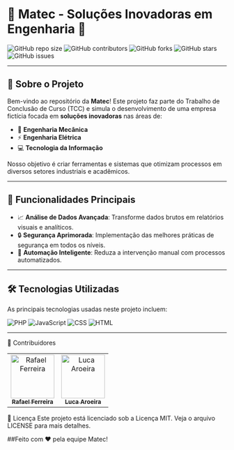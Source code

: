 # 🌟 **Matec - Soluções Inovadoras em Engenharia** 🌟

![GitHub repo size](https://img.shields.io/github/repo-size/SEU_USUARIO/NOME_DO_REPOSITORIO?color=blue&style=for-the-badge)
![GitHub contributors](https://img.shields.io/github/contributors/SEU_USUARIO/NOME_DO_REPOSITORIO?color=green&style=for-the-badge)
![GitHub forks](https://img.shields.io/github/forks/SEU_USUARIO/NOME_DO_REPOSITORIO?style=for-the-badge)
![GitHub stars](https://img.shields.io/github/stars/SEU_USUARIO/NOME_DO_REPOSITORIO?style=for-the-badge)
![GitHub issues](https://img.shields.io/github/issues/SEU_USUARIO/NOME_DO_REPOSITORIO?style=for-the-badge)

---

## 🏢 **Sobre o Projeto**

Bem-vindo ao repositório da **Matec**! Este projeto faz parte do Trabalho de Conclusão de Curso (TCC) e simula o desenvolvimento de uma empresa fictícia focada em **soluções inovadoras** nas áreas de:

- 🔧 **Engenharia Mecânica**
- ⚡ **Engenharia Elétrica**
- 💻 **Tecnologia da Informação**

Nosso objetivo é criar ferramentas e sistemas que otimizam processos em diversos setores industriais e acadêmicos.

---

## 🚀 **Funcionalidades Principais**

- 📈 **Análise de Dados Avançada**: Transforme dados brutos em relatórios visuais e analíticos.
- 🔒 **Segurança Aprimorada**: Implementação das melhores práticas de segurança em todos os níveis.
- 🤖 **Automação Inteligente**: Reduza a intervenção manual com processos automatizados.

---

## 🛠 **Tecnologias Utilizadas**

As principais tecnologias usadas neste projeto incluem:

![PHP](https://img.shields.io/badge/-PHP-777BB4?logo=php&logoColor=white&style=for-the-badge)
![JavaScript](https://img.shields.io/badge/-JavaScript-F7DF1E?logo=javascript&logoColor=black&style=for-the-badge)
![CSS](https://img.shields.io/badge/-CSS3-1572B6?logo=css3&logoColor=white&style=for-the-badge)
![HTML](https://img.shields.io/badge/-HTML5-E34F26?logo=html5&logoColor=white&style=for-the-badge)

---


👥 Contribuidores
<table> <tr> <td align="center"> <a href="https://github.com/Rafa3lFerreira"> <img src="https://avatars.githubusercontent.com/Rafa3lFerreira" width="100px;" alt="Rafael Ferreira"/> <br /> <sub><b>Rafael Ferreira</b></sub> </a> </td> <td align="center"> <a href="https://github.com/lucaaroieracrv"> <img src="https://avatars.githubusercontent.com/lucaaroieracrv" width="100px;" alt="Luca Aroeira"/> <br /> <sub><b>Luca Aroeira</b></sub> </a> </td> </tr> </table>
📜 Licença
Este projeto está licenciado sob a Licença MIT. Veja o arquivo LICENSE para mais detalhes.



##Feito com ❤️ pela equipe Matec!



     

